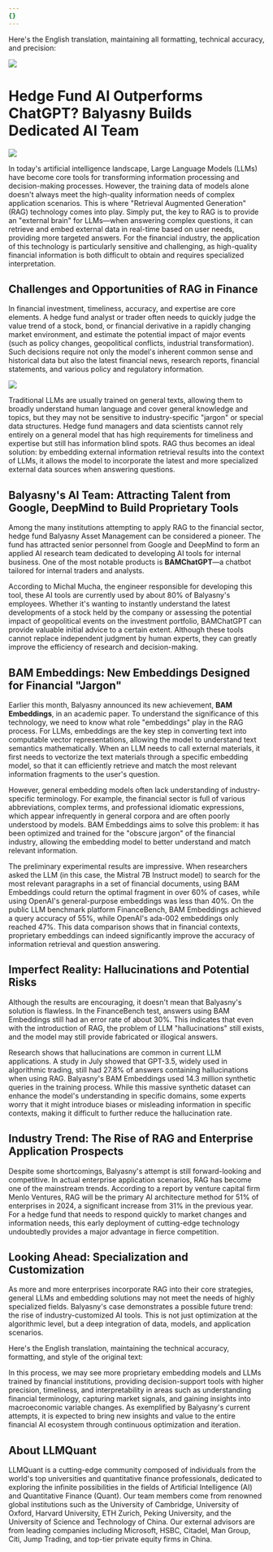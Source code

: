 ```yaml
---
{}
---
```


Here's the English translation, maintaining all formatting, technical accuracy, and precision:

![](https://fastly.jsdelivr.net/gh/bucketio/img11@main/2024/10/21/1729466068183-23134fce-3131-4262-b18c-f378d71af4f6.gif)

# Hedge Fund AI Outperforms ChatGPT? Balyasny Builds Dedicated AI Team

![](https://fastly.jsdelivr.net/gh/bucketio/img9@main/2024/10/20/1729465031968-b3c8959e-1d37-4b8a-91b1-b0b0dfe25143.png)

In today's artificial intelligence landscape, Large Language Models (LLMs) have become core tools for transforming information processing and decision-making processes. However, the training data of models alone doesn't always meet the high-quality information needs of complex application scenarios. This is where "Retrieval Augmented Generation" (RAG) technology comes into play. Simply put, the key to RAG is to provide an "external brain" for LLMs—when answering complex questions, it can retrieve and embed external data in real-time based on user needs, providing more targeted answers. For the financial industry, the application of this technology is particularly sensitive and challenging, as high-quality financial information is both difficult to obtain and requires specialized interpretation.

## Challenges and Opportunities of RAG in Finance

In financial investment, timeliness, accuracy, and expertise are core elements. A hedge fund analyst or trader often needs to quickly judge the value trend of a stock, bond, or financial derivative in a rapidly changing market environment, and estimate the potential impact of major events (such as policy changes, geopolitical conflicts, industrial transformation). Such decisions require not only the model's inherent common sense and historical data but also the latest financial news, research reports, financial statements, and various policy and regulatory information.

![](https://fastly.jsdelivr.net/gh/bucketio/img10@main/2024/12/19/1734652285742-c535017a-a9bd-40a7-9cdf-673e08067855.png)

Traditional LLMs are usually trained on general texts, allowing them to broadly understand human language and cover general knowledge and topics, but they may not be sensitive to industry-specific "jargon" or special data structures. Hedge fund managers and data scientists cannot rely entirely on a general model that has high requirements for timeliness and expertise but still has information blind spots. RAG thus becomes an ideal solution: by embedding external information retrieval results into the context of LLMs, it allows the model to incorporate the latest and more specialized external data sources when answering questions.

## Balyasny's AI Team: Attracting Talent from Google, DeepMind to Build Proprietary Tools

Among the many institutions attempting to apply RAG to the financial sector, hedge fund Balyasny Asset Management can be considered a pioneer. The fund has attracted senior personnel from Google and DeepMind to form an applied AI research team dedicated to developing AI tools for internal business. One of the most notable products is **BAMChatGPT**—a chatbot tailored for internal traders and analysts.

According to Michal Mucha, the engineer responsible for developing this tool, these AI tools are currently used by about 80% of Balyasny's employees. Whether it's wanting to instantly understand the latest developments of a stock held by the company or assessing the potential impact of geopolitical events on the investment portfolio, BAMChatGPT can provide valuable initial advice to a certain extent. Although these tools cannot replace independent judgment by human experts, they can greatly improve the efficiency of research and decision-making.

## BAM Embeddings: New Embeddings Designed for Financial "Jargon"

Earlier this month, Balyasny announced its new achievement, **BAM Embeddings**, in an academic paper. To understand the significance of this technology, we need to know what role "embeddings" play in the RAG process. For LLMs, embeddings are the key step in converting text into computable vector representations, allowing the model to understand text semantics mathematically. When an LLM needs to call external materials, it first needs to vectorize the text materials through a specific embedding model, so that it can efficiently retrieve and match the most relevant information fragments to the user's question.

However, general embedding models often lack understanding of industry-specific terminology. For example, the financial sector is full of various abbreviations, complex terms, and professional idiomatic expressions, which appear infrequently in general corpora and are often poorly understood by models. BAM Embeddings aims to solve this problem: it has been optimized and trained for the "obscure jargon" of the financial industry, allowing the embedding model to better understand and match relevant information.

The preliminary experimental results are impressive. When researchers asked the LLM (in this case, the Mistral 7B Instruct model) to search for the most relevant paragraphs in a set of financial documents, using BAM Embeddings could return the optimal fragment in over 60% of cases, while using OpenAI's general-purpose embeddings was less than 40%. On the public LLM benchmark platform FinanceBench, BAM Embeddings achieved a query accuracy of 55%, while OpenAI's ada-002 embeddings only reached 47%. This data comparison shows that in financial contexts, proprietary embeddings can indeed significantly improve the accuracy of information retrieval and question answering.

## Imperfect Reality: Hallucinations and Potential Risks

Although the results are encouraging, it doesn't mean that Balyasny's solution is flawless. In the FinanceBench test, answers using BAM Embeddings still had an error rate of about 30%. This indicates that even with the introduction of RAG, the problem of LLM "hallucinations" still exists, and the model may still provide fabricated or illogical answers.

Research shows that hallucinations are common in current LLM applications. A study in July showed that GPT-3.5, widely used in algorithmic trading, still had 27.8% of answers containing hallucinations when using RAG. Balyasny's BAM Embeddings used 14.3 million synthetic queries in the training process. While this massive synthetic dataset can enhance the model's understanding in specific domains, some experts worry that it might introduce biases or misleading information in specific contexts, making it difficult to further reduce the hallucination rate.

## Industry Trend: The Rise of RAG and Enterprise Application Prospects

Despite some shortcomings, Balyasny's attempt is still forward-looking and competitive. In actual enterprise application scenarios, RAG has become one of the mainstream trends. According to a report by venture capital firm Menlo Ventures, RAG will be the primary AI architecture method for 51% of enterprises in 2024, a significant increase from 31% in the previous year. For a hedge fund that needs to respond quickly to market changes and information needs, this early deployment of cutting-edge technology undoubtedly provides a major advantage in fierce competition.

## Looking Ahead: Specialization and Customization

As more and more enterprises incorporate RAG into their core strategies, general LLMs and embedding solutions may not meet the needs of highly specialized fields. Balyasny's case demonstrates a possible future trend: the rise of industry-customized AI tools. This is not just optimization at the algorithmic level, but a deep integration of data, models, and application scenarios.

Here's the English translation, maintaining the technical accuracy, formatting, and style of the original text:

In this process, we may see more proprietary embedding models and LLMs trained by financial institutions, providing decision-support tools with higher precision, timeliness, and interpretability in areas such as understanding financial terminology, capturing market signals, and gaining insights into macroeconomic variable changes. As exemplified by Balyasny's current attempts, it is expected to bring new insights and value to the entire financial AI ecosystem through continuous optimization and iteration.

## About LLMQuant

LLMQuant is a cutting-edge community composed of individuals from the world's top universities and quantitative finance professionals, dedicated to exploring the infinite possibilities in the fields of Artificial Intelligence (AI) and Quantitative Finance (Quant). Our team members come from renowned global institutions such as the University of Cambridge, University of Oxford, Harvard University, ETH Zurich, Peking University, and the University of Science and Technology of China. Our external advisors are from leading companies including Microsoft, HSBC, Citadel, Man Group, Citi, Jump Trading, and top-tier private equity firms in China.